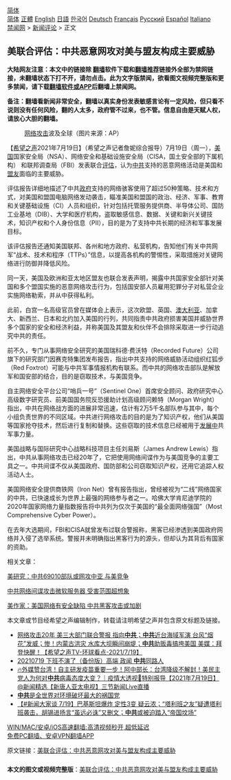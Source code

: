  <!-- 面包屑导航 --> <div class="breadcrumb"><!-- GTranslate: https://gtranslate.io/ -->  <div class="switcher notranslate">  <div class="selected">  <a href="#" onclick="return false;"> 简体</a>  </div>  <div class="option">  <a href="https://www.bannedbook.org" onclick="doGTranslate('zh-CN|zh-CN');jQuery('div.switcher div.selected a').html(jQuery(this).html());return false;" title="简体中文" class="nturl selected"> 简体</a>  <a href="https://www.bannedbook.org/zh-tw/" onclick="doGTranslate('zh-CN|zh-TW');jQuery('div.switcher div.selected a').html(jQuery(this).html());return false;" title="繁體中文" class="nturl"> 正體</a>  <a href="https://www.bannedbook.org/en/" onclick="doGTranslate('zh-CN|en');jQuery('div.switcher div.selected a').html(jQuery(this).html());return false;" title="English" class="nturl"> English</a>  <a href="https://www.bannedbook.org/ja/" onclick="doGTranslate('zh-CN|ja');jQuery('div.switcher div.selected a').html(jQuery(this).html());return false;" title="日本語" class="nturl"> 日語</a>  <a href="https://www.bannedbook.org/ko/" onclick="doGTranslate('zh-CN|ko');jQuery('div.switcher div.selected a').html(jQuery(this).html());return false;" title="한국어" class="nturl"> 한국어</a>  <a href="https://www.bannedbook.org/de/" onclick="doGTranslate('zh-CN|de');jQuery('div.switcher div.selected a').html(jQuery(this).html());return false;" title="Deutsch" class="nturl"> Deutsch</a>  <a href="https://www.bannedbook.org/fr/" onclick="doGTranslate('zh-CN|fr');jQuery('div.switcher div.selected a').html(jQuery(this).html());return false;" title="Français" class="nturl"> Français</a>  <a href="https://www.bannedbook.org/ru/" onclick="doGTranslate('zh-CN|ru');jQuery('div.switcher div.selected a').html(jQuery(this).html());return false;" title="Русский" class="nturl"> Русский</a>  <a href="https://www.bannedbook.org/es/" onclick="doGTranslate('zh-CN|es');jQuery('div.switcher div.selected a').html(jQuery(this).html());return false;" title="Español" class="nturl"> Español</a>  <a href="https://www.bannedbook.org/it/" onclick="doGTranslate('zh-CN|it');jQuery('div.switcher div.selected a').html(jQuery(this).html());return false;" title="Italiano" class="nturl"> Italiano</a>  </div>  </div>      <div class='breadcrumb-sub'><!-- Breadcrumb NavXT 6.3.0 --> <a href="https://www.bannedbook.org/" class="home">禁闻网</a> &gt; <a href="https://www.bannedbook.org/bnews/comments/" class="category">新闻评论</a> &gt; 正文</div></div><h2>美联合评估：中共恶意网攻对美与盟友构成主要威胁</h2> <p class="notice"><b>大陆网友注意：本文中的链接除 <a href="https://github.com/bannedbook/fanqiang" >翻墙</a>软件下载和<a href="https://github.com/killgcd/justmysocks/blob/master/README.md">翻墙推荐</a>链接外全部为禁网链接，未翻墙状态下打不开，请勿点击。此为文字版禁闻，欲看图文视频完整版和更多禁闻，请下载<a href="https://github.com/bannedbook/fanqiang">翻墙软件或APP</a>后翻墙上禁闻网。</p><p>备注：翻墙看新闻非常安全，翻墙以真实身份发表敏感言论有一定风险，但只看不说则没有任何风险，翻的人太多，政府管不过来，也不管。信息自由是天赋人权，请放心大胆的翻墙。</b></p>  <div class="entry"> <figure> <p><figcaption><a href="https://www.bannedbook.org/bnews/tag/%E7%BD%91%E7%BB%9C%E6%94%BB%E5%87%BB/" class="st_tag internal_tag" rel="tag" title="标签 网络攻击 下的日志">网络攻击</a>波及全球（图片来源：AP）</figcaption></figure> <p>【<span class='wp_keywordlink_affiliate'><a href="https://www.soundofhope.org" title="希望之声" target="_blank">希望之声</a></span>2021年7月19日】（希望之声记者詹妮综合报导）7月19日（周一），<a href="https://www.bannedbook.org/bnews/tag/%e7%be%8e%e5%9b%bd/" class="st_tag internal_tag" rel="tag" title="标签 美国 下的日志">美国</a>国家安全局（NSA）、网络安全和基础设施安全局（CISA，国土安全部的下属机构） 和联邦调查局（FBI）发表联合<a href="https://www.bannedbook.org/bnews/tag/%E8%AF%84%E4%BC%B0/" class="st_tag internal_tag" rel="tag" title="标签 评估 下的日志">评估</a>，认为<a href="https://www.bannedbook.org/bnews/tag/%e4%b8%ad%e5%85%b1/" class="st_tag internal_tag" rel="tag" title="标签 中共 下的日志">中共</a>支持的恶意网络活动是美国和<a href="https://www.bannedbook.org/bnews/tag/%E7%9B%9F%E5%8F%8B/" class="st_tag internal_tag" rel="tag" title="标签 盟友 下的日志">盟友</a>面临的主要威胁。</p> <p>评估报告详细地描述了中共<a href="https://www.bannedbook.org/bnews/tag/%e6%94%bf%e5%ba%9c/" class="st_tag internal_tag" rel="tag" title="标签 政府 下的日志">政府</a>支持的网络骇客使用了超过50种策略、技术和方式，对美国和盟国电脑网络发动袭击，瞄准美国和盟国的政治、经济、军事、教育和关键基础设施（CI）人员和组织，针对包括托管服务提供商、半导体公司、国防工业基地（DIB）、大学和医疗机构，盗取敏感信息、数据、关键和新兴关键技术，知识产权和个人身份信息（PII），目的是为了支持中共长期的经济和军事发展目标。</p> <p>该评估报告还通知美国联邦、各州和地方政府、私营机构，告知他们有关中共网军“战术、技术和程序（TTPs）”信息，以提高各机构的警惕性，采取措施对关键网络进行防御并降低风险。</p> <p>同一天，美国及欧洲和亚太地区盟友也联合发表声明，揭露中共国家安全部针对美国和多个盟国实施的恶意网络攻击行为，包括国安部人员雇用犯罪分子对私营企业实施网络勒索，并从中获得私利。</p>  <p>此前，白宫一名高级官员曾在媒体会上表示，这次欧盟、英国、<a href="https://www.bannedbook.org/bnews/tag/%e6%be%b3%e5%a4%a7%e5%88%a9%e4%ba%9a/" class="st_tag internal_tag" rel="tag" title="标签 澳大利亚 下的日志">澳大利亚</a>、加拿大、新西兰、日本和北约加入美国的行列，共同指责中共政府损害美国并威胁世界多个国家的安全和经济利益，并称美国及其盟友和伙伴不会排除采取进一步行动追究中共的责任。</p> <p>前不久，专门从事网络安全研究的美国瑞科德·费沃特（Recorded Future）公司旗下的研究部门因赛克特集团发布报告，指出中共支持的网络威胁活动组织红狐步（Red Foxtrot）可能与中共军事情报机构有联系。而中共的网络攻击部队是解放军和国安部的结合，目的是窃取技术，与美国竞争。</p> <p>自主网络安全平台公司“哨兵一号”（Sentinel One）首席安全顾问、政府研究中心高级数字研究员、前美国国务院反恐援助计划高级顾问赖特（Morgan Wright）指出，中共在网络战方面的进展非常迅速，估计有2万5千名部队参与其中，每个小组负责世界的不同区域。中共进行网络攻击的目的是为了知识产权，他们从美国等国家抢夺技术，然后进行复制和替换。这些窃取的技术信息已经被用于<span class='wp_keywordlink'><a href="https://www.bannedbook.org/forum11/topic335.html" title="禁片：发展中出现的问题，只能靠发展解决？" target="_blank">发展中</a></span>共军事力量。</p> <p>美国战略与国际研究中心战略科技项目主任刘易斯（James Andrew Lewis）指出，中共从事网络攻击已经20年了，它把使用网络间谍作为与美国竞争的主要工具之一。中共间谍不仅从美国政府、国防部和公司窃取知识产权，还用它追踪人权活动人士。</p>  <p>美国网络安全提供商铁网（Iron Net）曾有报告指出，曾经被视为“二线”网络国家的中共，已快速成长为世界上最强的网络参与者之一。哈佛大学肯尼迪学院的2020年国家网络力量指数报告将中共列为仅次于美国的“最全面网络强国”（Most Comprehensive Cyber Power）。</p> <p>在去年大选期间，FBI和CISA就曾发布过联合警报称，黑客已经渗透到美国政府网络并入侵了选举系统。警报并未明确指出黑客行为的源头，但却认为其背后有国家的资助。</p> <p>相关文章：</p> <p><a href="https://www.soundofhope.org/post/520352">美研究：中共69010部队或网攻中亚 与美竞争</a></p>  <p><a href="https://www.soundofhope.org/post/482243">中共网络间谍攻击微软服务器 受害范围超想象</a></p> <p><a href="https://www.soundofhope.org/post/526427">美作家：美国网络有安全缺陷 中共黑客攻击或加剧</a></p> <p>本文章或节目经希望之声编辑制作，转载请注明希望之声并包含原文标题及链接。 </p> <ul class='op-related-articles' title='相关阅读'> <li><a href='https://www.bannedbook.org/bnews/comments/20210720/1590289.html' target='_blank'>网络攻击20年 美三大部门联合警报 指向<b>中共</b>；<b>中共</b>近台海域军演 台风“烟花”发威；惨！内蒙古洪灾 水库大坝瞬间崩堤；<b>中共</b>助贩毒搞垮美国 美媒：拜登快醒！【希望之声TV-环球看点-2021/7/19】</a></li> <li><a href='https://www.bannedbook.org/bnews/taiwannews/20210719/1590253.html' target='_blank'>20210719 下班不演了（备份版）高端 政闻 <b>中共</b>同路人</a></li> <li><a href='https://www.bannedbook.org/bnews/bannedvideo/20210719/1590242.html' target='_blank'>🔥外媒赞台湾！自主研发疫苗重要一步！阿中部长：台湾降级不解封！美民主党人为何对<b>中共</b>病毒态度大变？｜疫情大透视🔹特别报导【2021年7月19日】@新闻精选【新唐人亚太电视】三节新闻Live直播</a></li> <li><a href='https://www.bannedbook.org/bnews/ssgc/20210719/1590208.html' target='_blank'><b>中共</b>是全世界对环境破坏最大的祸国党</a></li> <li><a href='https://www.bannedbook.org/bnews/bannedvideo/20210719/1590199.html' target='_blank'>【#新闻大家谈 7/19】巴基斯坦爆炸 定性3变 疑云浓；“塔利班之友”疑遭塔利班袭击，胡锡进扬言“虽远必诛”又删文；<b>中共</b>或被迫踏入“帝国坟场”</a></li> </ul> <p class="texttj"> <a href="https://github.com/bannedbook/fanqiang/wiki/V2ray%E6%9C%BA%E5%9C%BA" target="_blank">WIN/MAC/安卓/iOS高速翻墙:高清视频秒开,超低延迟</a><br/> <a href="https://github.com/bannedbook/fanqiang/wiki/%E7%A6%81%E9%97%BB%E7%BD%91%E5%AE%89%E5%8D%93%E7%BF%BB%E5%A2%99%E6%96%B0%E9%97%BBAPP" target="_blank">免费PC翻墙、安卓VPN翻墙APP</a></p> <p>原文链接：<a class="src_link"  href="https://www.soundofhope.org/post/527147" target="_blank">美联合评估：中共恶意网攻对美与盟友构成主要威胁</a></p><a name='sharetosocial'></a>  <div style="margin-bottom:5px;padding-bottom:5px;clear:both"> <div id="archive-pix-1" class="banner-ads"> <!-- AuctionX Display platform tag START --> <div id="26318x728x90x621x_ADSLOT2" clicktrack="%%CLICK_URL_ESC%%"></div> <!-- AuctionX Display platform tag END --> </div> <div id="archive-pix-2" class="banner-ads"> <!-- AuctionX Display platform tag START --> <div id="26315x300x250x621x_ADSLOT2" clicktrack="%%CLICK_URL_ESC%%"></div> <!-- AuctionX Display platform tag END --> </div> </div>  <div id="archive-pix-1" class="banner-ads"> <!-- AuctionX Display platform tag START --> <div id="26318x728x90x621x_ADSLOT3" clicktrack="%%CLICK_URL_ESC%%"></div> <!-- AuctionX Display platform tag END --> </div> <div><b>本文的图文或视频完整版</b>：<a href='https://www.bannedbook.org/bnews/comments/20210720/1590300.html'>美联合评估：中共恶意网攻对美与盟友构成主要威胁</a></div>  </div><!--END ENTRY--> 